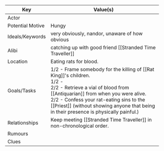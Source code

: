 | Key              | Value(s)                                                                                                                                                                                                                                                                                        |
| ---------------- | ----------------------------------------------------------------------------------------------------------------------------------------------------------------------------------------------------------------------------------------------------------------------------------------------- |
| Actor            |                                                                                                                                                                                                                                                                                                 |
| Potential Motive | Hungy                                                                                                                                                                                                                                                                                           |
| Ideals/Keywords  | very obviously, nandor, unaware of how obvious                                                                                                                                                                                                                                                  |
| Alibi            | catching up with good friend [[Stranded Time Traveller]]                                                                                                                                                                                                                                        |
| Location         | Eating rats for blood.                                                                                                                                                                                                                                                                          |
| Goals/Tasks      | 1/2 - Frame somebody for the killing of [[Rat King]]'s children.<br>1/2 -<br>2/2 - Retrieve a vial of blood from [[Antiquarian]] from when you were alive.<br>2/2 - Confess your rat-eating sins to the [[Priest]] (without showing anyone that being in their presence is physically painful.) |
| Relationships    | Keep meeting [[Stranded Time Traveller]] in non-chronological order.                                                                                                                                                                                                                            |
| Rumours          |                                                                                                                                                                                                                                                                                                 |
| Clues            |                                                                                                            
